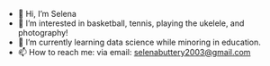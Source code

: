 - 👋 Hi, I’m Selena
- 👀 I’m interested in basketball, tennis, playing the ukelele, and photography!
- 🌱 I’m currently learning data science while minoring in education.
- 📫 How to reach me: via email: selenabuttery2003@gmail.com

<!---
selenabuttery/selenabuttery is a ✨ special ✨ repository because its `README.md` (this file) appears on your GitHub profile.
You can click the Preview link to take a look at your changes.
--->
